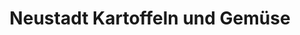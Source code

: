 ---
title: "Neustadt Kartoffeln und Gemüse"
url: /bippen/neustadt-kartoffeln-und-gemuese/
shop: Gemüse & Obst
---